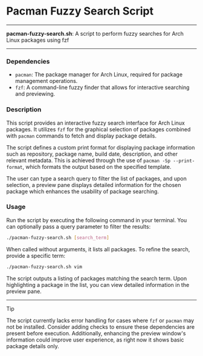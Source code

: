 # Pacman Fuzzy Search Script

---

**pacman-fuzzy-search.sh**: A script to perform fuzzy searches for Arch Linux packages using fzf

---

### Dependencies

- `pacman`: The package manager for Arch Linux, required for package management operations.
- `fzf`: A command-line fuzzy finder that allows for interactive searching and previewing.

### Description

This script provides an interactive fuzzy search interface for Arch Linux packages. It utilizes `fzf` for the graphical selection of packages combined with `pacman` commands to fetch and display package details. 

The script defines a custom print format for displaying package information such as repository, package name, build date, description, and other relevant metadata. This is achieved through the use of `pacman -Sp --print-format`, which formats the output based on the specified template. 

The user can type a search query to filter the list of packages, and upon selection, a preview pane displays detailed information for the chosen package which enhances the usability of package searching.

### Usage

Run the script by executing the following command in your terminal. You can optionally pass a query parameter to filter the results:

```bash
./pacman-fuzzy-search.sh [search_term]
```

When called without arguments, it lists all packages. To refine the search, provide a specific term:

```bash
./pacman-fuzzy-search.sh vim
```

The script outputs a listing of packages matching the search term. Upon highlighting a package in the list, you can view detailed information in the preview pane.

---

> [!TIP]  
> The script currently lacks error handling for cases where `fzf` or `pacman` may not be installed. Consider adding checks to ensure these dependencies are present before execution. Additionally, enhancing the preview window's information could improve user experience, as right now it shows basic package details only.